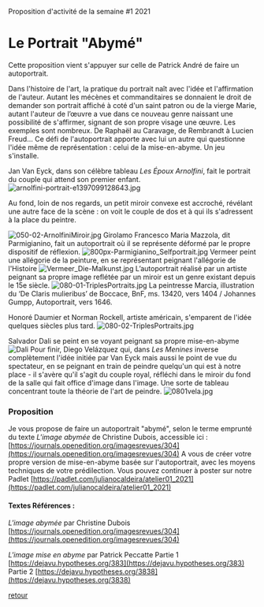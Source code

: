 Proposition d'activité de la semaine #1 2021

# Le Portrait "Abymé" 
Cette proposition vient s'appuyer sur celle de Patrick André de faire un autoportrait. 

Dans l'histoire de l'art, la pratique du portrait naît avec l'idée et l'affirmation de l'auteur. Autant les mécènes et commanditaires se donnaient le droit de demander son portrait affiché à coté d'un saint patron ou de la vierge Marie, autant l'auteur de l’œuvre a vue dans ce nouveau genre naissant une possibilité de s'affirmer, signant de son propre visage une œuvre. Les exemples sont nombreux. De Raphaël au Caravage, de Rembrandt à Lucien Freud... Ce défi de l'autoportrait apporte avec lui un autre qui questionne l'idée même de représentation : celui de la mise-en-abyme. 
Un jeu s'installe. 

Jan Van Eyck, dans son célèbre tableau *Les Époux Arnolfini*, fait le portrait du couple qui attend son premier enfant. 
![arnolfini-portrait-e1397099128643.jpg](./images/imageabymee/arnolfini-portrait-e1397099128643.jpg)


Au fond, loin de nos regards, un petit miroir convexe est accroché, révélant une autre face de la scène : on voit le couple de dos et à qui ils s'adressent à la place du peintre. 

![050-02-ArnolfiniMiroir.jpg](./images/imageabymee/050-02-ArnolfiniMiroir.jpg)
Girolamo Francesco Maria Mazzola, dit Parmigianino, fait un autoportrait où il se représente déformé par le propre dispositif de réflexion. 
![800px-Parmigianino_Selfportrait.jpg](./images/imageabymee/800px-Parmigianino_Selfportrait.jpg)
Vermeer peint une allégorie de la peinture, en se représentant peignant l'allégorie de l'Histoire
![Vermeer_Die-Malkunst.jpg](./images/imageabymee/Vermeer_Die-Malkunst.jpg)
L’autoportrait réalisé par un artiste peignant sa propre image reflétée par un miroir est un genre existant depuis le 15e siècle.
![080-01-TriplesPortraits.jpg](./images/imageabymee/080-01-TriplesPortraits.jpg)  La peintresse Marcia, illustration du ‘De Claris mulieribus’ de Boccace, BnF, ms. 13420, vers 1404 / Johannes Gumpp, Autoportrait, vers 1646.

Honoré Daumier et Norman Rockell, artiste américain, s'emparent de l'idée quelques siècles plus tard. 
![080-02-TriplesPortraits.jpg](./images/imageabymee/080-02-TriplesPortraits.jpg)


Salvador Dali se peint en se voyant peignant sa propre mise-en-abyme
![Dali](./images/imageabymee/Dali%20from%20the%20back%20painting%20Gala%20from%20the%20back%20eternalized%20by%20six%20virtual%20corneas%20provisionally%20reflected%20in%20six%20real%20mirrors%20-%201973.jpg)
Pour finir, Diego Velázquez qui, dans *Les Menines* inverse complètement l'idée initiée par Van Eyck mais aussi le point de vue du spectateur, en se peignant en train de peindre quelqu'un qui est à notre place - il s'avère qu'il s'agit du couple royal, réfléchi dans le miroir du fond de la salle qui fait office d'image dans l'image. Une sorte de tableau concentrant toute la théorie de l'art de peindre.
![0801vela.jpg](./images/imageabymee/0801vela.jpg)

### Proposition 
Je vous propose de faire un autoportrait "abymé", selon le terme emprunté du texte *L'image abymée* de Christine Dubois, accessible ici : [https://journals.openedition.org/imagesrevues/304](https://journals.openedition.org/imagesrevues/304)
A vous de créer votre propre version de mise-en-abyme basée sur l'autoportrait, avec les moyens techniques de votre prédilection. 
Vous pouvez continuer à poster sur notre Padlet [https://padlet.com/julianocaldeira/atelier01_2021](https://padlet.com/julianocaldeira/atelier01_2021)

#### Textes Références : 
*L'image abymée* par Christine Dubois
[https://journals.openedition.org/imagesrevues/304](https://journals.openedition.org/imagesrevues/304)

*L'image mise en abyme* par Patrick Peccatte
Partie 1 [https://dejavu.hypotheses.org/383](https://dejavu.hypotheses.org/383) 
Partie 2 [https://dejavu.hypotheses.org/3838](https://dejavu.hypotheses.org/3838)


[retour](https://julianocaldeira.github.io/aba/)
